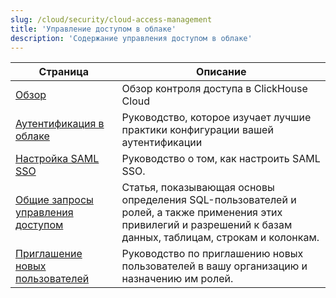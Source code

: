 ```yaml
---
slug: /cloud/security/cloud-access-management
title: 'Управление доступом в облаке'
description: 'Содержание управления доступом в облаке'
---
```


| Страница                                                                                             | Описание                                                                                                                                             |
|-----------------------------------------------------------------------------------------------------|------------------------------------------------------------------------------------------------------------------------------------------------------|
| [Обзор](/cloud/security/cloud-access-management/overview)                               | Обзор контроля доступа в ClickHouse Cloud                                                                                                           |
| [Аутентификация в облаке](/cloud/security/cloud-authentication)                       | Руководство, которое изучает лучшие практики конфигурации вашей аутентификации                                                                         |
| [Настройка SAML SSO](/cloud/security/saml-setup)                                          | Руководство о том, как настроить SAML SSO.                                                                                                         |
| [Общие запросы управления доступом](/cloud/security/common-access-management-queries)  | Статья, показывающая основы определения SQL-пользователей и ролей, а также применения этих привилегий и разрешений к базам данных, таблицам, строкам и колонкам. |
| [Приглашение новых пользователей](/cloud/security/inviting-new-users)                   | Руководство по приглашению новых пользователей в вашу организацию и назначению им ролей.                                                              |

